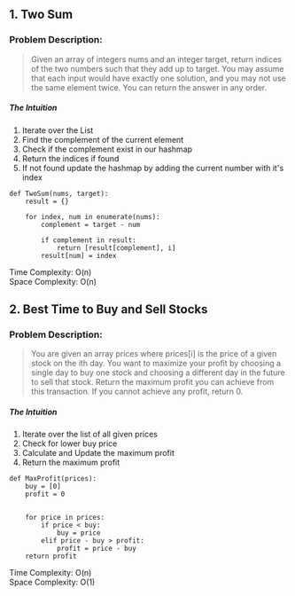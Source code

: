 ## 1. Two Sum

### Problem Description:

> Given an array of integers nums and an integer target, return indices of the two numbers such that they add up to target.
> You may assume that each input would have exactly one solution, and you may not use the same element twice.
> You can return the answer in any order.

##### The Intuition

1. Iterate over the List
2. Find the complement of the current element
3. Check if the complement exist in our hashmap
4. Return the indices if found
5. If not found update the hashmap by adding the current number with it's index

```
def TwoSum(nums, target):
    result = {}

    for index, num in enumerate(nums):
        complement = target - num

        if complement in result:
            return [result[complement], i]
        result[num] = index
```


Time Complexity: O(n) <br>
Space Complexity: O(n)



## 2. Best Time to Buy and Sell Stocks

### Problem Description:

> You are given an array prices where prices[i] is the price of a given stock on the ith day.
> You want to maximize your profit by choosing a single day to buy one stock and choosing a different day in the future to sell that stock.
> Return the maximum profit you can achieve from this transaction. If you cannot achieve any profit, return 0.

##### The Intuition
1. Iterate over the list of all given prices
2. Check for lower buy price
3. Calculate and Update the maximum profit
4. Return the maximum profit


```
def MaxProfit(prices):
    buy = [0]
    profit = 0


    for price in prices:
        if price < buy:
            buy = price
        elif price - buy > profit:
            profit = price - buy
    return profit
```


Time Complexity: O(n) <br>
Space Complexity: O(1)



